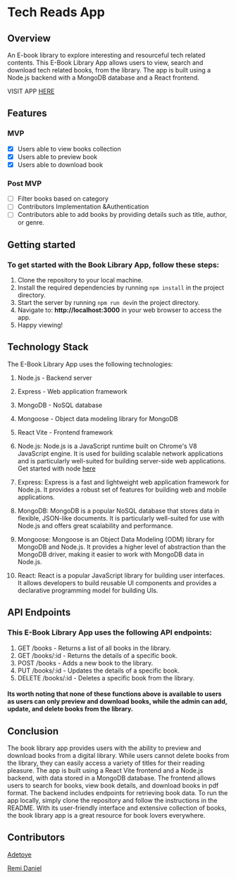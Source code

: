 #  Tech Reads App

## Overview

An E-book library to explore interesting and resourceful tech related contents. This E-Book Library App allows users to view, search and download tech related books,  from the library. The app is built using a Node.js backend with a MongoDB database and a React frontend.

VISIT APP [HERE](https://tech-reads.vercel.app/)

## Features
### MVP 
- [x] Users able to view books collection
- [x] Users able to preview book
- [x] Users able to download book
### Post MVP
- [ ] Filter books based on category
- [ ] Contributors Implementation &Authentication
- [ ] Contributors able to add books by providing details such as title, author, or genre.

## Getting started 

### To get started with the Book Library App, follow these steps:

1. Clone the repository to your local machine.
2. Install the required dependencies by running `npm install` in the project directory.
3. Start the server by running `npm run dev`in the project directory.
4. Navigate to: **http://localhost:3000** 
in your web browser to access the app.
5. Happy viewing!

## Technology Stack

The E-Book Library App uses the following technologies:

1. Node.js - Backend server
2. Express - Web application framework
3. MongoDB - NoSQL database
4. Mongoose - Object data modeling library for MongoDB
5. React Vite - Frontend framework

1. Node.js: Node.js is a JavaScript runtime built on Chrome's V8 JavaScript engine. It is used for building scalable network applications and is particularly well-suited for building server-side web applications.
Get started with node [here](https://nodejs.org/en/docs/guides/getting-started-guide)
2. Express: Express is a fast and lightweight web application framework for Node.js. It provides a robust set of features for building web and mobile applications.

3. MongoDB: MongoDB is a popular NoSQL database that stores data in flexible, JSON-like documents. It is particularly well-suited for use with Node.js and offers great scalability and performance.

5. Mongoose: Mongoose is an Object Data Modeling (ODM) library for MongoDB and Node.js. It provides a higher level of abstraction than the MongoDB driver, making it easier to work with MongoDB data in Node.js.

6. React: React is a popular JavaScript library for building user interfaces. It allows developers to build reusable UI components and provides a declarative programming model for building UIs.


## API Endpoints

### This E-Book Library App uses the following API endpoints:

1. GET /books - Returns a list of all books in the library.
2. GET /books/:id - Returns the details of a specific book.
3. POST /books - Adds a new book to the library.
4. PUT /books/:id - Updates the details of a specific book.
5. DELETE /books/:id - Deletes a specific book from the library.
#### Its worth noting that none of these functions above is available to users as users can only preview and download books, while the admin can add, update, and delete books from the library.


## Conclusion
The book library app provides users with the ability to preview and download books from a digital library. While users cannot delete books from the library, they can easily access a variety of titles for their reading pleasure. The app is built using a React Vite frontend and a Node.js backend, with data stored in a MongoDB database. The frontend allows users to search for books, view book details, and download books in pdf format. The backend includes endpoints for retrieving book data. To run the app locally, simply clone the repository and follow the instructions in the README. With its user-friendly interface and extensive collection of books, the book library app is a great resource for book lovers everywhere.




## Contributors
[Adetoye](https://github.com/adetoye-dev)

[Remi Daniel](https://github.com/Remi-dee)
